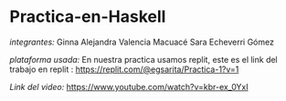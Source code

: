 # Practica-en-Haskell

*integrantes:*
Ginna Alejandra Valencia Macuacé
Sara Echeverri Gómez

*plataforma usada:*
En nuestra practica usamos replit, este es el link del trabajo en replit : https://replit.com/@egsarita/Practica-1?v=1

*Link del video:*
https://www.youtube.com/watch?v=kbr-ex_0YxI

